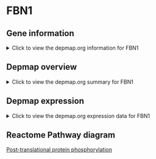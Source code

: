<h1>FBN1</h1>

<h2>Gene information</h2>
<details>
  <summary>Click to view the depmap.org information for FBN1</summary>
  <iframe src="https://depmap.org/portal/gene/FBN1?tab=about" style="border:none;width:100%;height:800px"></iframe>
</details>

<h2>Depmap overview</h2>
<details>
  <summary>Click to view the depmap.org summary for FBN1</summary>
  <iframe src="https://depmap.org/portal/gene/FBN1?tab=overview" style="border:none;width:100%;height:800px"></iframe>
</details>

<h2>Depmap expression</h2>
<details>
  <summary>Click to view the depmap.org expression data for FBN1</summary>
  <iframe src="https://depmap.org/portal/gene/FBN1?tab=characterization" style="border:none;width:100%;height:800px"></iframe>
</details>



<h2>Reactome Pathway diagram</h2>
<a href="https://reactome.org/PathwayBrowser/#/R-HSA-8957275" target="_BLANK">Post-translational protein phosphorylation</a>



